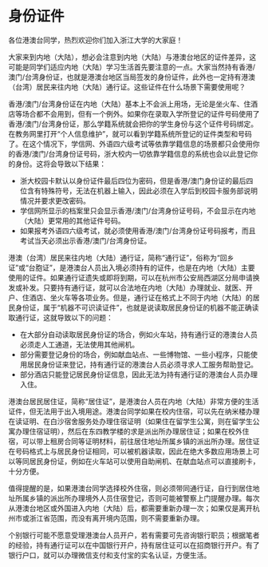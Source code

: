 # 身份证件

各位港澳台同学，热烈欢迎你们加入浙江大学的大家庭！

大家来到内地（大陆），想必会注意到内地（大陆）与港澳台地区的证件差异，这可能是同学们适应内地（大陆）学习生活首先要注意的一点。大家当然持有香港/澳门/台湾身份证，也就是港澳台地区当局签发的身份证件，此外也一定持有港澳（台湾）居民来往内地（大陆）通行证。这些证件在什么场景下需要使用呢？

香港/澳门/台湾身份证在内地（大陆）基本上不会派上用场，无论是坐火车、住酒店等场合都不会用到，但有一个例外。如果你在录取入学所登记的证件号码使用了香港/澳门/台湾身份证，那么学籍系统就会把你的学生身份与这个证件号码绑定。在教务网里打开“个人信息维护”，就可以看到学籍系统所登记的证件类型和号码了。在这个情况下，学信网、外语四六级考试等依靠学籍信息的场景都只会使用你的香港/澳门/台湾身份证号码，浙大校内一切依靠学籍信息的系统也会以此登记你的身份。这将会导致以下结果：

- 浙大校园卡默认以身份证件最后四位为密码，但是香港/澳门身份证的最后四位含有特殊符号，无法在机器上输入，因此必须在入学后到校园卡服务部说明情况并要求更改密码。
- 学信网所显示的档案里只会显示香港/澳门/台湾身份证号码，不会显示在内地（大陆）更常用的其他证件号码。
- 如果报考外语四六级考试，就必须使用香港/澳门/台湾身份证号码报考，而且考试当天必须出示香港/澳门/台湾身份证。

港澳（台湾）居民来往内地（大陆）通行证，简称“通行证”，俗称为“回乡证”或“台胞证”，是港澳台人员出入境必须持有的证件，也是在内地（大陆）主要使用的证件。如果通行证遗失或即将到期，可以在杭州市公安局西湖区分局申请换发或补发。只要持有通行证，就可以合法地在内地（大陆）办理就业、就医、开户、住酒店、坐火车等各项业务。但是，通行证在格式上不同于内地（大陆）的居民身份证，属于“机器不可识读证件”，也就是说读取居民身份证的机器不能正确读取通行证，这就导致以下的问题：

- 在大部分自动读取居民身份证的场合，例如火车站，持有通行证的港澳台人员必须走人工通道，无法使用其他闸机。
- 部分需要登记身份的场合，例如献血站点、一些博物馆、一些小程序，只能使用居民身份证来登记，持有通行证的港澳台人员必须寻求人工服务帮助登记。
- 部分酒店只能登记居民身份证信息，因此无法为持有通行证的港澳台人员办理入住。

港澳台居民居住证，简称“居住证”，是港澳台人员在内地（大陆）非常方便的生活证件，但无法用于出入境用途。港澳台同学如果在校内住宿，可以先在纳米楼办理在读证明、在白沙宿舍服务处办理住宿证明（如果住在留学生公寓，则在留学生公寓办理住宿证明），然后在东四教学楼的求是派出所办理居住证；如果在校外住宿，可以带上租房合同等证明材料，前往居住地址所属乡镇的派出所办理。居住证在号码格式上与居民身份证相同，可以被机器读取，因此在绝大多数应用场景上可以等同居民身份证，例如在火车站可以使用自助闸机、在献血站点可以直接刷卡，十分方便。

值得提醒的是，如果港澳台同学选择校外住宿，则必须带同通行证，自行到居住地址所属乡镇的派出所办理境外人员住宿登记，否则可能被警察上门提醒办理。每次从港澳台地区或外国进入内地（大陆）后，都需要重新办理一次；如果仅是离开杭州市或浙江省范围，而没有离开境内范围，则不需要重新办理。

个别银行可能不愿意受理港澳台人员开户，若有需要可先咨询银行职员；根据笔者的经验，持有通行证可以在中国银行开户，持有居住证可以在招商银行开户。有了银行户口，就可以办理微信支付和支付宝的实名认证，方便生活。
